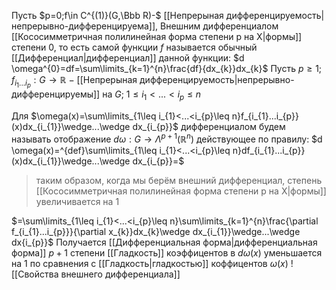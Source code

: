 Пусть $p=0;f\in C^{(1)}(G,\Bbb R)-$ [[Непрерыная дифференцируемость|непрерывно-дифференцируема]], Внешним дифференциалом [[Кососимметричная полилинейная форма степени p на X|формы]] степени 0, то есть самой функции $f$ называется обычный [[Дифференциал|дифференциал]] данной функции:
$d \omega^{0}=df=\sum\limits_{k=1}^{n}\frac{df}{dx_{k}}dx_{k}$
Пусть $p\geq1;f_{i_{1}...i_{p}}:G\to \mathbb{R}\ -$ [[Непрерыная дифференцируемость|непрерывно-дифференцируемы]] на $G;\ 1\leq i_{1}<...<i_{p}\leq n$

Для $\omega(x)=\sum\limits_{1\leq i_{1}<...<i_{p}\leq n}f_{i_{1}...i_{p}}(x)dx_{i_{1}}\wedge...\wedge dx_{i_{p}}$ дифференциалом будем называть отображение $d\omega:G\to \Lambda^{p+1}(\mathbb{R}^n)$ действующее по правилу:
$d \omega(x)=^{def}\sum\limits_{1\leq i_{1}<...<i_{p}\leq n}df_{i_{1}...i_{p}}(x)dx_{i_{1}}\wedge...\wedge dx_{i_{p}}=$
>таким образом, когда мы берём внешний дифференциал, степень [[Кососимметричная полилинейная форма степени p на X|формы]] увеличивается на 1

$=\sum\limits_{1\leq i_{1}<...<i_{p}\leq n}\sum\limits_{k=1}^{n}\frac{\partial f_{i_{1}...i_{p}}}{\partial x_{k}}dx_{k}\wedge dx_{i_{1}}\wedge...\wedge dx{i_{p}}$
Получается [[Дифференциальная форма|дифференциальная форма]] $p+1$ степени
[[Гладкость]] коэффицентов в $d\omega(x)$ уменьшается на $1$ по сравнения с [[Гладкость|гладкостью]] коффицентов $\omega(x)$ 
![[Свойства внешнего дифференциала]]
